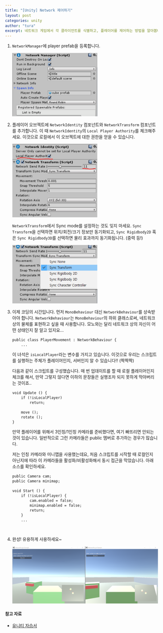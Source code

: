 ```yaml
---
title: "[Unity] Network 제어하기"
layout: post
categories: unity
author: "tura"
excerpt: 네트워크 게임에서 각 클라이언트를 식별하고, 플레이어를 제어하는 방법을 알아봅니다.
---
```


1. `NetworkManager`에 player prefab을 등록합니다.

   <img src="/images/2017/unity-network-player-movement/network-manager-spawn.PNG" width="280" />

   <br/>

2. 플레이어 오브젝트에 `NetworkIdentity` 컴포넌트와 `NetworkTransform` 컴포넌트를 추가합니다.
   이 때 `NetworkIdentity`의 `Local Player Authority`를 체크해주세요.
   이것으로 로컬에서 이 오브젝트에 대한 권한을 얻을 수 있습니다.

   <img src="/images/2017/unity-network-player-movement/player-components.PNG" width="280" />

   `NetworkTransform`에서 Sync mode를 설정하는 것도 잊지 마세요.
   `Sync Transform`을 선택하면 위치/회전/크기 정보만 동기화되고,
   `Sync Rigidbody2D` 혹은 `Sync Rigidbody3D`를 선택하면 물리 효과까지 동기화됩니다. (중력 등!)

   <img src="/images/2017/unity-network-player-movement/player-components-network-transform.png" width="280" />

   <br/>

3. 이제 코딩의 시간입니다. 먼저 `MonoBehaviour` 대신 `NetworkBehaviour`를 상속받아야 합니다.
   `NetworkBehaviour`는 `MonoBehaviour`의 하위 클래스로써, 네트워크 상의 물체를 표현하고 싶을 때 사용합니다.
   모노와는 달리 네트워크 상의 자신이 어떤 상태인지 잘 알고 있지요...

   ```
   public class PlayerMovement : NetworkBehaviour {
       ...
   ```

   이 녀석은 `isLocalPlayer`라는 변수를 가지고 있습니다. 이것으로 우리는
   스크립트를 실행하는 주체가 플레이어인지, 서버인지 알 수 있습니다!! (짝짝짝)

   다음과 같이 스크립트를 구성했습니다. 매 번 업데이트를 할 때 로컬 플레이어인지 체크를 해서,
   만약 그렇지 않다면 이하의 문장들은 실행조차 되지 못하게 막아버리는 것이죠..

   ```
   void Update () {
       if (!isLocalPlayer)
           return;

       move ();
       rotate ();
   }
   ```

   만약 플레이어를 위해서 3인칭/1인칭 카메라를 준비했다면, 여기 빠뜨리면 안되는 것이 있습니다.
   일반적으로 그런 카메라들은 public 멤버로 추가하는 경우가 많습니다.

   저는 인칭 카메라와 미니맵을 사용했는데요, 처음 스크립트를 시작할 때 로컬인지 아닌지에 따라
   이 카메라들을 활성화/비활성화해서 동시 접근을 막았습니다. 아래 소스를 확인하세요.

   ```
   public Camera cam;
   public Camera minimap;

   void Start () {
       if (!isLocalPlayer) {
           cam.enabled = false;
           minimap.enabled = false;
           return;
       }
       ...
   ```

   <br/>

4. 완성! 유용하게 사용하세요~

   <img src="/images/2017/unity-network-player-movement/network-player-movement-sample.PNG" width="800" />

   <br/>


#### 참고 자료
 - [유니티 자습서](https://unity3d.com/kr/learn/tutorials/topics/multiplayer-networking/identifying-local-player?playlist=29690)
